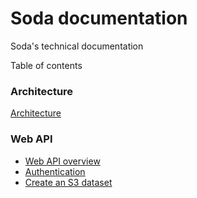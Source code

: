 # Soda documentation

Soda's technical documentation

Table of contents

### Architecture

[Architecture](pages/architecture.md)

### Web API

* [Web API overview](pages/web-api-overview.md)
* [Authentication](pages/authentication.md)
* [Create an S3 dataset](pages/dataset-create-s3.md)
